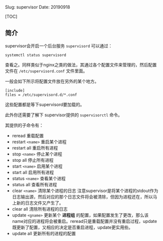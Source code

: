 Slug: supervisor
Date: 20190918

[TOC]

## 简介

supervisor会开启一个后台服务 `supervisord` 可以通过：

```
systemctl status supervisord
```

查看之。同样类似于nginx之类的做法，其通过各个配置文件来管理的，然后配置文件在 `/etc/supervisord.conf` 文件里面。

一般会如下所示将配置文件放在另外的某个地方。

```
[include]
files = /etc/supervisord.d/*.conf
```

这些配置都是等下supervisord要加载的。

此外你还需要了解下 supervisor提供的 `supervisorctl` 命令。

其提供的子命令有：

- reread 重载配置
- restart `<name>` 重启某个进程
- restart all 重启所有进程
- stop `<name>` 停止某个进程
- stop all 停止所有进程
- start `<name>` 启用某个进程
- start all 启用所有进程
- status `<name>` 查看某个进程
- status all 查看所有进程
- clear `<name>` 清除某个进程的日志  注意supervisor是将某个进程的stdout作为日志输出源，然后对应的那个日志文件将会被清除，但因为进程还在，所以马上新的日志文件又产生了。
- clear all 清除所有进程的日志
- update `<gname>` 更新某个 **进程组** 的配置，如果配置发生了更改，那么该name对应的进程将会被重启。reread只是重载配置并没有重启过程，update既更新了配置，又相应的决定是否重启进程，update更实用些。
- update all 更新所有的进程的配置